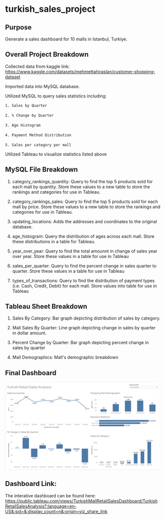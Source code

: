 # turkish_sales_project

## Purpose

Generate a sales dashboard for 10 malls in Istanbul, Turkiye. 

## Overall Project Breakdown

Collected data from kaggle link: https://www.kaggle.com/datasets/mehmettahiraslan/customer-shopping-dataset

Imported data into MySQL database.

Utilized MySQL to query sales statistics including:

    1. Sales by Quarter

    2. % Change by Quarter

    3. Age Histogram 

    4. Payment Method Distribution

    5. Sales per category per mall 

Utilized Tableau to visualize statistics listed above

## MySQL File Breakdown

1. category_rankings_quantity: Query to find the top 5 products sold for each mall by quantity.  Store these values to a new table to store the rankings and categories for use in Tableau.

2. category_rankings_sales: Query to find the top 5 products sold for each mall by price.  Store these values to a new table to store the rankings and categories for use in Tableau.

3. updating_locations: Adds the addresses and coordinates to the original database.

4. age_histogram: Query the distribution of ages across each mall.  Store these distributions in a table for Tableau.

5. year_over_year: Query to find the total amounnt in change of sales year over year. Store these values in a table for use in Tableau

6. sales_per_quarter: Query to find the percent change in sales quarter to quarter.  Store these values in a table for use in Tableau

7. types_of_transactions: Query to find the distribution of payment types (i.e. Cash, Credit, Debit) for each mall. Store values into table for use in Tableau

## Tableau Sheet Breakdown

1. Sales By Category: Bar graph depicting distribution of sales by category.

2. Mall Sales By Quarter: Line graph depicting change in sales by quarter in dollar amount.

3. Percent Change by Quarter: Bar graph depicting percent change in sales by quarter

4. Mall Demographics: Mall's demographic breakdown

## Final Dashboard

![finalized dashboard image](final_dashboard.png)


## Dashboard Link:

The interative dashboard can be found here: https://public.tableau.com/views/TurkishMallRetailSalesDashboard/TurkishRetailSalesAnalysis?:language=en-US&:sid=&:display_count=n&:origin=viz_share_link





